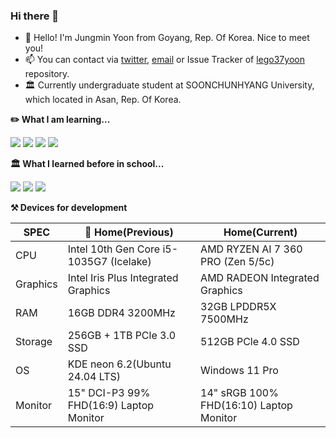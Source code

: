 ### Hi there 👋

- 🥰 Hello! I'm Jungmin Yoon from Goyang, Rep. Of Korea. Nice to meet you!
- 📫 You can contact via [twitter](https://twitter.com/paperbox_update), [email](mailto:contact@paperbox.moe) or Issue Tracker of [lego37yoon](https://github.com/lego37yoon/lego37yoon/issues) repository.
- 🏛️ Currently undergraduate student at SOONCHUNHYANG University, which located in Asan, Rep. Of Korea.

<!--
**lego37yoon/lego37yoon** is a ✨ _special_ ✨ repository because its `README.md` (this file) appears on your GitHub profile.

Here are some ideas to get you started:

- 🔭 I’m currently working on ...
- 🌱 I’m currently learning ...
- 👯 I’m looking to collaborate on ...
- 🤔 I’m looking for help with ...
- 💬 Ask me about ...
- 📫 How to reach me: ...
- 😄 Pronouns: ...
- ⚡ Fun fact: ...
-->

**✏️ What I am learning...**

<a href="https://www.ecma-international.org/publications-and-standards/standards/ecma-262/" target="_blank"><img src="https://img.shields.io/badge/JS-F7DF1E?style=flat-square&logo=JavaScript&logoColor=black"/></a>
<a href="https://svelte.dev/" target="_blank"><img src="https://img.shields.io/badge/Svelte-FF3E00?style=flat-square&logo=Svelte&logoColor=white"/></a>
<a href="https://www.w3.org/Style/CSS/Overview.en.html" target="_blank"><img src="https://img.shields.io/badge/CSS-1572B6?style=flat-square&logo=CSS3&logoColor=white"/></a>
<a href="https://reactjs.org/" target="_blank"><img src="https://img.shields.io/badge/React-61DAFB?style=flat-square&logo=React&logoColor=black"/></a>

**🏛️ What I learned before in school...**

<a href="https://developer.android.com" target="_blank"><img src="https://img.shields.io/badge/Android-3DDC84?style=flat-square&logo=Android&logoColor=white"/></a>
<a href="http://www.open-std.org/jtc1/sc22/wg14/" target="_blank"><img src="https://img.shields.io/badge/C-A8B9CC?style=flat-square&logo=C&logoColor=black"/></a>
<a href="https://www.oracle.com/java/" target="_blank"><img src="https://img.shields.io/badge/Java-007396?style=flat-square&logoColor=white"/></a>


**⚒️ Devices for development**

| SPEC | 🏡 Home(Previous) | Home(Current) |
| --- | ------- | ------- |
| CPU | Intel 10th Gen Core i5-1035G7 (Icelake) | AMD RYZEN AI 7 360 PRO (Zen 5/5c) |
| Graphics | Intel Iris Plus Integrated Graphics | AMD RADEON Integrated Graphics |
| RAM | 16GB DDR4 3200MHz | 32GB LPDDR5X 7500MHz |
| Storage | 256GB + 1TB PCle 3.0 SSD | 512GB PCle 4.0 SSD |
| OS | KDE neon 6.2(Ubuntu 24.04 LTS) | Windows 11 Pro |
| Monitor | 15" DCI-P3 99% FHD(16:9) Laptop Monitor | 14" sRGB 100% FHD(16:10) Laptop Monitor |


